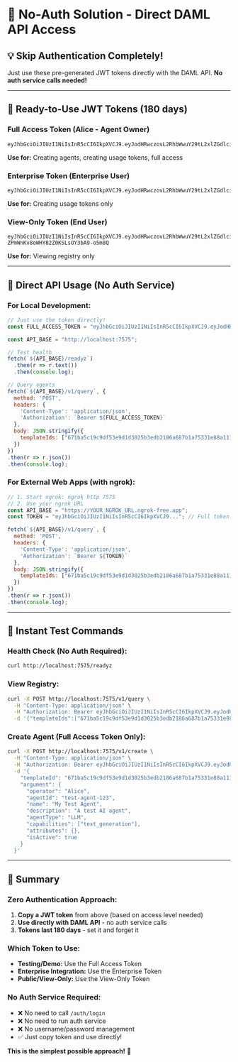 # 🚀 **No-Auth Solution - Direct DAML API Access**

## 💡 **Skip Authentication Completely!**

Just use these pre-generated JWT tokens directly with the DAML API. **No auth service calls needed!**

---

## 🔑 **Ready-to-Use JWT Tokens (180 days)**

### **Full Access Token (Alice - Agent Owner)**
```
eyJhbGciOiJIUzI1NiIsInR5cCI6IkpXVCJ9.eyJodHRwczovL2RhbWwuY29tL2xlZGdlci1hcGkiOnsibGVkZ2VySWQiOiJzYW5kYm94IiwiYXBwbGljYXRpb25JZCI6ImFnZW50LXRva2VuaXphdGlvbi1hcHAiLCJhY3RBcyI6WyJBbGljZSJdLCJhZG1pbiI6dHJ1ZSwicmVhZEFzIjpbIkFsaWNlIl19LCJzdWIiOiJBbGljZSIsImF1ZCI6Imh0dHBzOi8vZGFtbC5jb20vbGVkZ2VyLWFwaSIsImlzcyI6ImFnZW50LXRva2VuaXphdGlvbi1zeXN0ZW0iLCJ1c2VySWQiOiJhbGljZSIsInJvbGUiOiJhZ2VudF9vd25lciIsInBlcm1pc3Npb25zIjpbImNyZWF0ZV9hZ2VudHMiLCJjcmVhdGVfdXNhZ2VfdG9rZW5zIiwidmlld19hbGwiXSwiaWF0IjoxNzU4MDYwNzU1LCJleHAiOjE3NzM2MTI3NTV9.8hV4fs36H73ZOEpCGNxJ0W7z2kUDU8JK7CqO8tZGNuI
```
**Use for:** Creating agents, creating usage tokens, full access

### **Enterprise Token (Enterprise User)**
```
eyJhbGciOiJIUzI1NiIsInR5cCI6IkpXVCJ9.eyJodHRwczovL2RhbWwuY29tL2xlZGdlci1hcGkiOnsibGVkZ2VySWQiOiJzYW5kYm94IiwiYXBwbGljYXRpb25JZCI6ImFnZW50LXRva2VuaXphdGlvbi1hcHAiLCJhY3RBcyI6WyJFbnRlcnByaXNlIl0sImFkbWluIjpmYWxzZSwicmVhZEFzIjpbIkVudGVycHJpc2UiXX0sInN1YiI6IkVudGVycHJpc2UiLCJhdWQiOiJodHRwczovL2RhbWwuY29tL2xlZGdlci1hcGkiLCJpc3MiOiJhZ2VudC10b2tlbml6YXRpb24tc3lzdGVtIiwidXNlcklkIjoiZW50ZXJwcmlzZSIsInJvbGUiOiJlbnRlcnByaXNlIiwicGVybWlzc2lvbnMiOlsiY3JlYXRlX3VzYWdlX3Rva2VucyIsInZpZXdfb3duIl0sImlhdCI6MTc1ODA2MDc1NSwiZXhwIjoxNzczNjEyNzU1fQ.nZZvW_7tGE6aVWgpX6Pu8E6iHJKlMzWNg8mGRIGGKek
```
**Use for:** Creating usage tokens only

### **View-Only Token (End User)**
```
eyJhbGciOiJIUzI1NiIsInR5cCI6IkpXVCJ9.eyJodHRwczovL2RhbWwuY29tL2xlZGdlci1hcGkiOnsibGVkZ2VySWQiOiJzYW5kYm94IiwiYXBwbGljYXRpb25JZCI6ImFnZW50LXRva2VuaXphdGlvbi1hcHAiLCJhY3RBcyI6WyJCb2IiXSwiYWRtaW4iOmZhbHNlLCJyZWFkQXMiOlsiQm9iIl19LCJzdWIiOiJCb2IiLCJhdWQiOiJodHRwczovL2RhbWwuY29tL2xlZGdlci1hcGkiLCJpc3MiOiJhZ2VudC10b2tlbml6YXRpb24tc3lzdGVtIiwidXNlcklkIjoidXNlciIsInJvbGUiOiJjb25zdW1lciIsInBlcm1pc3Npb25zIjpbInZpZXdfb3duIl0sImlhdCI6MTc1ODA2MDc1NSwiZXhwIjoxNzczNjEyNzU1fQ.q1LX3JRRl3-ZPmWnKv8oWHY82Z0KSLsOY3bA9-o5m8Q
```
**Use for:** Viewing registry only

---

## 🚀 **Direct API Usage (No Auth Service)**

### **For Local Development:**
```javascript
// Just use the token directly!
const FULL_ACCESS_TOKEN = "eyJhbGciOiJIUzI1NiIsInR5cCI6IkpXVCJ9.eyJodHRwczovL2RhbWwuY29tL2xlZGdlci1hcGkiOnsibGVkZ2VySWQiOiJzYW5kYm94IiwiYXBwbGljYXRpb25JZCI6ImFnZW50LXRva2VuaXphdGlvbi1hcHAiLCJhY3RBcyI6WyJBbGljZSJdLCJhZG1pbiI6dHJ1ZSwicmVhZEFzIjpbIkFsaWNlIl19LCJzdWIiOiJBbGljZSIsImF1ZCI6Imh0dHBzOi8vZGFtbC5jb20vbGVkZ2VyLWFwaSIsImlzcyI6ImFnZW50LXRva2VuaXphdGlvbi1zeXN0ZW0iLCJ1c2VySWQiOiJhbGljZSIsInJvbGUiOiJhZ2VudF9vd25lciIsInBlcm1pc3Npb25zIjpbImNyZWF0ZV9hZ2VudHMiLCJjcmVhdGVfdXNhZ2VfdG9rZW5zIiwidmlld19hbGwiXSwiaWF0IjoxNzU4MDYwNzU1LCJleHAiOjE3NzM2MTI3NTV9.8hV4fs36H73ZOEpCGNxJ0W7z2kUDU8JK7CqO8tZGNuI";

const API_BASE = "http://localhost:7575";

// Test health
fetch(`${API_BASE}/readyz`)
  .then(r => r.text())
  .then(console.log);

// Query agents
fetch(`${API_BASE}/v1/query`, {
  method: 'POST',
  headers: {
    'Content-Type': 'application/json',
    'Authorization': `Bearer ${FULL_ACCESS_TOKEN}`
  },
  body: JSON.stringify({
    templateIds: ["671ba5c19c9df53e9d1d3025b3edb2186a687b1a75331e88a1119bfaed27fd4b:AgentTokenizationV2:AgentRegistration"]
  })
})
.then(r => r.json())
.then(console.log);
```

### **For External Web Apps (with ngrok):**
```javascript
// 1. Start ngrok: ngrok http 7575
// 2. Use your ngrok URL
const API_BASE = "https://YOUR_NGROK_URL.ngrok-free.app";
const TOKEN = "eyJhbGciOiJIUzI1NiIsInR5cCI6IkpXVCJ9..."; // Full token from above

fetch(`${API_BASE}/v1/query`, {
  method: 'POST',
  headers: {
    'Content-Type': 'application/json',
    'Authorization': `Bearer ${TOKEN}`
  },
  body: JSON.stringify({
    templateIds: ["671ba5c19c9df53e9d1d3025b3edb2186a687b1a75331e88a1119bfaed27fd4b:AgentTokenizationV2:AgentRegistration"]
  })
})
.then(r => r.json())
.then(console.log);
```

---

## 🧪 **Instant Test Commands**

### **Health Check (No Auth Required):**
```bash
curl http://localhost:7575/readyz
```

### **View Registry:**
```bash
curl -X POST http://localhost:7575/v1/query \
  -H "Content-Type: application/json" \
  -H "Authorization: Bearer eyJhbGciOiJIUzI1NiIsInR5cCI6IkpXVCJ9.eyJodHRwczovL2RhbWwuY29tL2xlZGdlci1hcGkiOnsibGVkZ2VySWQiOiJzYW5kYm94IiwiYXBwbGljYXRpb25JZCI6ImFnZW50LXRva2VuaXphdGlvbi1hcHAiLCJhY3RBcyI6WyJBbGljZSJdLCJhZG1pbiI6dHJ1ZSwicmVhZEFzIjpbIkFsaWNlIl19LCJzdWIiOiJBbGljZSIsImF1ZCI6Imh0dHBzOi8vZGFtbC5jb20vbGVkZ2VyLWFwaSIsImlzcyI6ImFnZW50LXRva2VuaXphdGlvbi1zeXN0ZW0iLCJ1c2VySWQiOiJhbGljZSIsInJvbGUiOiJhZ2VudF9vd25lciIsInBlcm1pc3Npb25zIjpbImNyZWF0ZV9hZ2VudHMiLCJjcmVhdGVfdXNhZ2VfdG9rZW5zIiwidmlld19hbGwiXSwiaWF0IjoxNzU4MDYwNzU1LCJleHAiOjE3NzM2MTI3NTV9.8hV4fs36H73ZOEpCGNxJ0W7z2kUDU8JK7CqO8tZGNuI" \
  -d '{"templateIds":["671ba5c19c9df53e9d1d3025b3edb2186a687b1a75331e88a1119bfaed27fd4b:AgentTokenizationV2:AgentRegistration"]}'
```

### **Create Agent (Full Access Token Only):**
```bash
curl -X POST http://localhost:7575/v1/create \
  -H "Content-Type: application/json" \
  -H "Authorization: Bearer eyJhbGciOiJIUzI1NiIsInR5cCI6IkpXVCJ9.eyJodHRwczovL2RhbWwuY29tL2xlZGdlci1hcGkiOnsibGVkZ2VySWQiOiJzYW5kYm94IiwiYXBwbGljYXRpb25JZCI6ImFnZW50LXRva2VuaXphdGlvbi1hcHAiLCJhY3RBcyI6WyJBbGljZSJdLCJhZG1pbiI6dHJ1ZSwicmVhZEFzIjpbIkFsaWNlIl19LCJzdWIiOiJBbGljZSIsImF1ZCI6Imh0dHBzOi8vZGFtbC5jb20vbGVkZ2VyLWFwaSIsImlzcyI6ImFnZW50LXRva2VuaXphdGlvbi1zeXN0ZW0iLCJ1c2VySWQiOiJhbGljZSIsInJvbGUiOiJhZ2VudF9vd25lciIsInBlcm1pc3Npb25zIjpbImNyZWF0ZV9hZ2VudHMiLCJjcmVhdGVfdXNhZ2VfdG9rZW5zIiwidmlld19hbGwiXSwiaWF0IjoxNzU4MDYwNzU1LCJleHAiOjE3NzM2MTI3NTV9.8hV4fs36H73ZOEpCGNxJ0W7z2kUDU8JK7CqO8tZGNuI" \
  -d '{
    "templateId": "671ba5c19c9df53e9d1d3025b3edb2186a687b1a75331e88a1119bfaed27fd4b:AgentTokenizationV2:AgentRegistration",
    "argument": {
      "operator": "Alice",
      "agentId": "test-agent-123",
      "name": "My Test Agent",
      "description": "A test AI agent",
      "agentType": "LLM",
      "capabilities": ["text_generation"],
      "attributes": {},
      "isActive": true
    }
  }'
```

---

## 🎯 **Summary**

### **Zero Authentication Approach:**
1. **Copy a JWT token** from above (based on access level needed)
2. **Use directly with DAML API** - no auth service calls
3. **Tokens last 180 days** - set it and forget it

### **Which Token to Use:**
- **Testing/Demo:** Use the Full Access Token
- **Enterprise Integration:** Use the Enterprise Token
- **Public/View-Only:** Use the View-Only Token

### **No Auth Service Required:**
- ❌ No need to call `/auth/login`
- ❌ No need to run auth service
- ❌ No username/password management
- ✅ Just copy token and use directly!

**This is the simplest possible approach!** 🚀